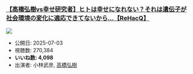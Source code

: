 ### [【高橋弘樹vs幸せ研究者】ヒトは幸せになれない？それは遺伝子が社会環境の変化に適応できてないから...【ReHacQ】](https://www.youtube.com/watch?v=uJkjl0Kh8dQ)
[![](https://img.youtube.com/vi/uJkjl0Kh8dQ/sddefault.jpg)](https://www.youtube.com/watch?v=uJkjl0Kh8dQ)
-   公開日: 2025-07-03
-   視聴数: 270,384
-   **いいね数: 4,098**
-   出演者: 小林武彦, [高橋弘樹](/rehacq_fan/people/高橋弘樹 "wikilink")
